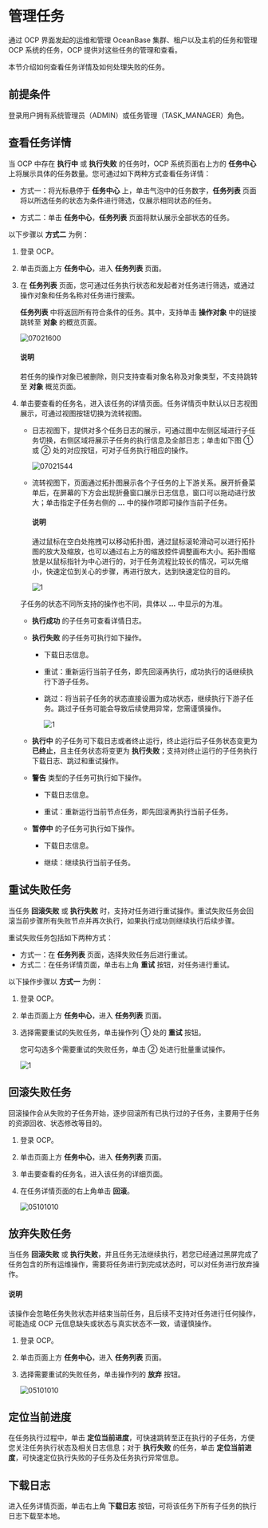 # 管理任务

通过 OCP 界面发起的运维和管理 OceanBase 集群、租户以及主机的任务和管理 OCP 系统的任务，OCP 提供对这些任务的管理和查看。

本节介绍如何查看任务详情及如何处理失败的任务。

## 前提条件

登录用户拥有系统管理员（ADMIN）或任务管理（TASK_MANAGER）角色。

## 查看任务详情

当 OCP 中存在 **执行中** 或 **执行失败** 的任务时，OCP 系统页面右上方的 **任务中心** 上将展示具体的任务数量。您可通过如下两种方式查看任务详情：

* 方式一：将光标悬停于 **任务中心** 上，单击气泡中的任务数字，**任务列表** 页面将以所选任务的状态为条件进行筛选，仅展示相同状态的任务。

* 方式二：单击 **任务中心**，**任务列表** 页面将默认展示全部状态的任务。

以下步骤以 **方式二** 为例：

1. 登录 OCP。

2. 单击页面上方 **任务中心**，进入 **任务列表** 页面。

3. 在 **任务列表** 页面，您可通过任务执行状态和发起者对任务进行筛选，或通过操作对象和任务名称对任务进行搜索。

   **任务列表** 中将返回所有符合条件的任务。其中，支持单击 **操作对象** 中的链接跳转至 **对象** 的概览页面。

   ![07021600](https://obbusiness-private.oss-cn-shanghai.aliyuncs.com/doc/img/ocp/422/%E4%BB%BB%E5%8A%A1%E5%88%97%E8%A1%A8.png)

   <main id="notice" type='explain'>
   <h4>说明</h4>
   <p>若任务的操作对象已被删除，则只支持查看对象名称及对象类型，不支持跳转至 <b>对象</b> 概览页面。</p>
   </main>

4. 单击要查看的任务名，进入该任务的详情页面。任务详情页中默认以日志视图展示，可通过视图按钮切换为流转视图。

   * 日志视图下，提供对多个任务日志的展示，可通过图中左侧区域进行子任务切换，右侧区域将展示子任务的执行信息及全部日志；单击如下图 ① 或 ② 处的对应按钮，可对子任务执行相应的操作。

      ![07021544](https://obbusiness-private.oss-cn-shanghai.aliyuncs.com/doc/img/ocp/422/%E5%A4%B1%E8%B4%A5%E4%BB%BB%E5%8A%A1%E6%97%A5%E5%BF%97%E8%A7%86%E5%9B%BE.png)

   * 流转视图下，页面通过拓扑图展示各个子任务的上下游关系。展开折叠菜单后，在屏幕的下方会出现折叠窗口展示日志信息，窗口可以拖动进行放大；单击指定子任务右侧的 **...** 中的操作项即可操作当前子任务。

      <main id="notice" type='explain'>
      <h4>说明</h4>
      <p>通过鼠标在空白处拖拽可以移动拓扑图，通过鼠标滚轮滑动可以进行拓扑图的放大及缩放，也可以通过右上方的缩放控件调整画布大小。拓扑图缩放是以鼠标指针为中心进行的，对于任务流程比较长的情况，可以先缩小，快速定位到关心的步骤，再进行放大，达到快速定位的目的。</p>
      </main>

      ![1](https://obbusiness-private.oss-cn-shanghai.aliyuncs.com/doc/img/ocp/422/%E4%BB%BB%E5%8A%A1%E6%B5%81%E8%BD%AC%E8%A7%86%E5%9B%BE.png)

   子任务的状态不同所支持的操作也不同，具体以 **...** 中显示的为准。

    * **执行成功** 的子任务可查看详情日志。

    * **执行失败** 的子任务可执行如下操作。

       * 下载日志信息。

       * 重试：重新运行当前子任务，即先回滚再执行，成功执行的话继续执行下游子任务。

       * 跳过：将当前子任务的状态直接设置为成功状态，继续执行下游子任务。跳过子任务可能会导致后续使用异常，您需谨慎操作。

         ![1](https://obbusiness-private.oss-cn-shanghai.aliyuncs.com/doc/img/ocp/%E6%9C%80%E4%BD%B3%E5%AE%9E%E8%B7%B5/%E8%B7%B3%E8%BF%87%E4%BB%BB%E5%8A%A1.png)

    * **执行中** 的子任务可下载日志或者终止运行，终止运行后子任务状态变更为 **已终止**，且主任务状态将变更为 **执行失败**；支持对终止运行的子任务执行下载日志、跳过和重试操作。

    * **警告** 类型的子任务可执行如下操作。

      * 下载日志信息。

      * 重试：重新运行当前节点任务，即先回滚再执行当前子任务。

    * **暂停中** 的子任务可执行如下操作。

      * 下载日志信息。

      * 继续：继续执行当前子任务。

## 重试失败任务

当任务 **回滚失败** 或 **执行失败** 时，支持对任务进行重试操作。重试失败任务会回滚当前步骤所有失败节点并再次执行，如果执行成功则继续执行后续步骤。

重试失败任务包括如下两种方式：

* 方式一：在 **任务列表** 页面，选择失败任务后进行重试。
* 方式二：在任务详情页面，单击右上角 **重试** 按钮，对任务进行重试。

以下操作步骤以 **方式一** 为例：

1. 登录 OCP。

2. 单击页面上方 **任务中心**，进入 **任务列表** 页面。

3. 选择需要重试的失败任务，单击操作列 ① 处的 **重试** 按钮。

   您可勾选多个需要重试的失败任务，单击 ② 处进行批量重试操作。

   ![1](https://obbusiness-private.oss-cn-shanghai.aliyuncs.com/doc/img/ocp/422/%E6%89%B9%E9%87%8F%E9%87%8D%E8%AF%95%E4%BB%BB%E5%8A%A1.png)

## 回滚失败任务

回滚操作会从失败的子任务开始，逐步回滚所有已执行过的子任务，主要用于任务的资源回收、状态修改等目的。

1. 登录 OCP。

2. 单击页面上方 **任务中心**，进入 **任务列表** 页面。

3. 单击要查看的任务名，进入该任务的详细页面。

4. 在任务详情页面的右上角单击 **回滚**。

   ![05101010](https://obbusiness-private.oss-cn-shanghai.aliyuncs.com/doc/img/ocp/421/%E5%9B%9E%E6%BB%9A%E4%BB%BB%E5%8A%A1.png)

## 放弃失败任务

当任务 **回滚失败** 或 **执行失败**，并且任务无法继续执行，若您已经通过黑屏完成了任务包含的所有运维操作，需要将任务进行到完成状态时，可以对任务进行放弃操作。

<main id="notice" type='explain'>
<h4>说明</h4>
<p>该操作会忽略任务失败状态并结束当前任务，且后续不支持对任务进行任何操作，可能造成 OCP 元信息缺失或状态与真实状态不一致，请谨慎操作。</p>
</main>

1. 登录 OCP。

2. 单击页面上方 **任务中心**，进入 **任务列表** 页面。

3. 选择需要重试的失败任务，单击操作列的 **放弃** 按钮。

   ![05101010](https://obbusiness-private.oss-cn-shanghai.aliyuncs.com/doc/img/ocp/422/%E6%94%BE%E5%BC%83%E4%BB%BB%E5%8A%A1.png)

## 定位当前进度

在任务执行过程中，单击 **定位当前进度**，可快速跳转至正在执行的子任务，方便您关注任务执行状态及相关日志信息；对于 **执行失败** 的任务，单击 **定位当前进度**，可快速定位执行失败的子任务及任务执行异常信息。

## 下载日志

进入任务详情页面，单击右上角 **下载日志** 按钮，可将该任务下所有子任务的执行日志下载至本地。
